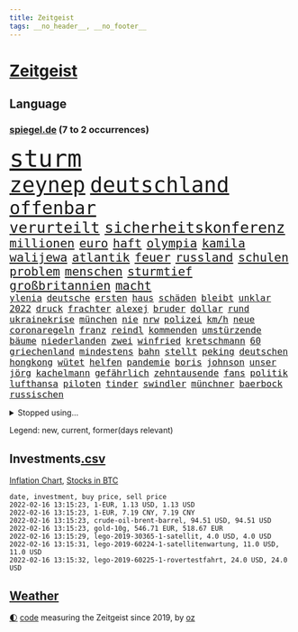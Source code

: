```yaml
---
title: Zeitgeist
tags: __no_header__, __no_footer__
---
```


# [Zeitgeist](https://oliz.io/zeitgeist/)

## Language

<h3><a href="https://www.spiegel.de" target="_blank">spiegel.de</a> (7 to 2 occurrences)</h3>
<p style="font-family:monospace">
<span style="font-size:32pt"><a href="news_links.html#sturm" class="current">sturm</a></span>
<br>
<span style="font-size:28pt"><a href="news_links.html#zeynep" class="new">zeynep</a></span>
<span style="font-size:28pt"><a href="news_links.html#deutschland" class="current">deutschland</a></span>
<br>
<span style="font-size:24pt"><a href="news_links.html#offenbar" class="current">offenbar</a></span>
<br>
<span style="font-size:20pt"><a href="news_links.html#verurteilt" class="current">verurteilt</a></span>
<span style="font-size:20pt"><a href="news_links.html#sicherheitskonferenz" class="current">sicherheitskonferenz</a></span>
<br>
<span style="font-size:16pt"><a href="news_links.html#millionen" class="current">millionen</a></span>
<span style="font-size:16pt"><a href="news_links.html#euro" class="current">euro</a></span>
<span style="font-size:16pt"><a href="news_links.html#haft" class="current">haft</a></span>
<span style="font-size:16pt"><a href="news_links.html#olympia" class="current">olympia</a></span>
<span style="font-size:16pt"><a href="news_links.html#kamila" class="current">kamila</a></span>
<span style="font-size:16pt"><a href="news_links.html#walijewa" class="new">walijewa</a></span>
<span style="font-size:16pt"><a href="news_links.html#atlantik" class="current">atlantik</a></span>
<span style="font-size:16pt"><a href="news_links.html#feuer" class="current">feuer</a></span>
<span style="font-size:16pt"><a href="news_links.html#russland" class="current">russland</a></span>
<span style="font-size:16pt"><a href="news_links.html#schulen" class="current">schulen</a></span>
<span style="font-size:16pt"><a href="news_links.html#problem" class="current">problem</a></span>
<span style="font-size:16pt"><a href="news_links.html#menschen" class="current">menschen</a></span>
<span style="font-size:16pt"><a href="news_links.html#sturmtief" class="current">sturmtief</a></span>
<span style="font-size:16pt"><a href="news_links.html#großbritannien" class="current">großbritannien</a></span>
<span style="font-size:16pt"><a href="news_links.html#macht" class="current">macht</a></span>
<br>
<span style="font-size:12pt"><a href="news_links.html#ylenia" class="new">ylenia</a></span>
<span style="font-size:12pt"><a href="news_links.html#deutsche" class="current">deutsche</a></span>
<span style="font-size:12pt"><a href="news_links.html#ersten" class="current">ersten</a></span>
<span style="font-size:12pt"><a href="news_links.html#haus" class="current">haus</a></span>
<span style="font-size:12pt"><a href="news_links.html#schäden" class="current">schäden</a></span>
<span style="font-size:12pt"><a href="news_links.html#bleibt" class="current">bleibt</a></span>
<span style="font-size:12pt"><a href="news_links.html#unklar" class="current">unklar</a></span>
<span style="font-size:12pt"><a href="news_links.html#2022" class="current">2022</a></span>
<span style="font-size:12pt"><a href="news_links.html#druck" class="current">druck</a></span>
<span style="font-size:12pt"><a href="news_links.html#frachter" class="current">frachter</a></span>
<span style="font-size:12pt"><a href="news_links.html#alexej" class="current">alexej</a></span>
<span style="font-size:12pt"><a href="news_links.html#bruder" class="current">bruder</a></span>
<span style="font-size:12pt"><a href="news_links.html#dollar" class="current">dollar</a></span>
<span style="font-size:12pt"><a href="news_links.html#rund" class="current">rund</a></span>
<span style="font-size:12pt"><a href="news_links.html#ukrainekrise" class="current">ukrainekrise</a></span>
<span style="font-size:12pt"><a href="news_links.html#münchen" class="current">münchen</a></span>
<span style="font-size:12pt"><a href="news_links.html#nie" class="current">nie</a></span>
<span style="font-size:12pt"><a href="news_links.html#nrw" class="current">nrw</a></span>
<span style="font-size:12pt"><a href="news_links.html#polizei" class="current">polizei</a></span>
<span style="font-size:12pt"><a href="news_links.html#km/h" class="new">km/h</a></span>
<span style="font-size:12pt"><a href="news_links.html#neue" class="current">neue</a></span>
<span style="font-size:12pt"><a href="news_links.html#coronaregeln" class="current">coronaregeln</a></span>
<span style="font-size:12pt"><a href="news_links.html#franz" class="current">franz</a></span>
<span style="font-size:12pt"><a href="news_links.html#reindl" class="new">reindl</a></span>
<span style="font-size:12pt"><a href="news_links.html#kommenden" class="current">kommenden</a></span>
<span style="font-size:12pt"><a href="news_links.html#umstürzende" class="current">umstürzende</a></span>
<span style="font-size:12pt"><a href="news_links.html#bäume" class="current">bäume</a></span>
<span style="font-size:12pt"><a href="news_links.html#niederlanden" class="current">niederlanden</a></span>
<span style="font-size:12pt"><a href="news_links.html#zwei" class="current">zwei</a></span>
<span style="font-size:12pt"><a href="news_links.html#winfried" class="current">winfried</a></span>
<span style="font-size:12pt"><a href="news_links.html#kretschmann" class="current">kretschmann</a></span>
<span style="font-size:12pt"><a href="news_links.html#60" class="current">60</a></span>
<span style="font-size:12pt"><a href="news_links.html#griechenland" class="current">griechenland</a></span>
<span style="font-size:12pt"><a href="news_links.html#mindestens" class="current">mindestens</a></span>
<span style="font-size:12pt"><a href="news_links.html#bahn" class="current">bahn</a></span>
<span style="font-size:12pt"><a href="news_links.html#stellt" class="current">stellt</a></span>
<span style="font-size:12pt"><a href="news_links.html#peking" class="current">peking</a></span>
<span style="font-size:12pt"><a href="news_links.html#deutschen" class="current">deutschen</a></span>
<span style="font-size:12pt"><a href="news_links.html#hongkong" class="current">hongkong</a></span>
<span style="font-size:12pt"><a href="news_links.html#wütet" class="current">wütet</a></span>
<span style="font-size:12pt"><a href="news_links.html#helfen" class="current">helfen</a></span>
<span style="font-size:12pt"><a href="news_links.html#pandemie" class="current">pandemie</a></span>
<span style="font-size:12pt"><a href="news_links.html#boris" class="current">boris</a></span>
<span style="font-size:12pt"><a href="news_links.html#johnson" class="current">johnson</a></span>
<span style="font-size:12pt"><a href="news_links.html#unser" class="current">unser</a></span>
<span style="font-size:12pt"><a href="news_links.html#jörg" class="current">jörg</a></span>
<span style="font-size:12pt"><a href="news_links.html#kachelmann" class="current">kachelmann</a></span>
<span style="font-size:12pt"><a href="news_links.html#gefährlich" class="current">gefährlich</a></span>
<span style="font-size:12pt"><a href="news_links.html#zehntausende" class="current">zehntausende</a></span>
<span style="font-size:12pt"><a href="news_links.html#fans" class="current">fans</a></span>
<span style="font-size:12pt"><a href="news_links.html#politik" class="current">politik</a></span>
<span style="font-size:12pt"><a href="news_links.html#lufthansa" class="current">lufthansa</a></span>
<span style="font-size:12pt"><a href="news_links.html#piloten" class="current">piloten</a></span>
<span style="font-size:12pt"><a href="news_links.html#tinder" class="new">tinder</a></span>
<span style="font-size:12pt"><a href="news_links.html#swindler" class="new">swindler</a></span>
<span style="font-size:12pt"><a href="news_links.html#münchner" class="current">münchner</a></span>
<span style="font-size:12pt"><a href="news_links.html#baerbock" class="current">baerbock</a></span>
<span style="font-size:12pt"><a href="news_links.html#russischen" class="current">russischen</a></span>
</p>
<details>
<summary>Stopped using...</summary>
<p class="former" style="font-size:12pt">
konkurrenten(484) umgehen(484) bereich(483) einiges(483) gefüllt(483) großteil(483) schluss(483) sicherheitsbehörden(483) versteigert(483) virologe(483) bitten(482) carsten(482) chelsea(482) halt(482) positionen(482) unentschieden(482) zeitweise(482) bekanntesten(481) erfasst(481) versorgt(481) zeugen(481) arbeitsplatz(480) behandelt(480) bekämpfung(480) dienen(480) marcel(480) räumen(480) verlängern(480) version(480) vorantreiben(480) außenpolitik(479) beachten(479) erinnerungen(479) franziska(479) löhne(479) name(479) sarscov2(479) schiedsrichter(479) zentrale(479) 43(478) alex(478) christopher(478) empfehlungen(478) gestoßen(478) hervor(478) rettet(478) september(478) vermeiden(478) demokraten(477) eintracht(477) extreme(477) geflüchteten(477) gestohlen(477) hungerstreik(477) lustig(477) machtkampf(477) magdeburg(477) manipuliert(477) norbert(477) private(477) radikal(477) verstößen(477) williams(477) wirecard(477) wirkt(477) woran(477) zugunsten(477) alkohol(476) bewaffnete(476) dahin(476) erteilt(476) höchststand(476) lebenslange(476) libanon(476) material(476) mächtige(476) obama(476) scheinen(476) umstrittener(476) untersuchungsausschuss(476) veränderte(476) 2016(475) aktuell(475) auskommen(475) beschreibt(475) eskalieren(475) eustaaten(475) evakuiert(475) gefährden(475) identifiziert(475) lautet(475) namens(475) nürnberg(475) passanten(475) rassistisch(475) remis(475) rom(475) sicherheitskräfte(475) verärgert(475) 29(474) deutlichen(474) höchst(474) jedenfalls(474) million(474) nahverkehr(474) sechsten(474) telekom(474) trennen(474) ausgleich(473) bundespolizei(473) deutlicher(473) fund(473) gewässern(473) jahrhundert(473) meiner(473) rechtliche(473) wales(473) bestehen(472) fauci(472) gesundheitlichen(472) netanyahu(472) recherchen(472) schriftstellerin(472) schwester(472) seltenen(472) trainiert(472) atem(471) aufgetreten(471) b(471) bedarf(471) besitzer(471) demonstrationen(471) erheben(471) erkrankung(471) irren(471) rutschen(471) usschauspieler(471) versteckt(471) bestimmt(470) bremer(470) sven(470) 81(469) autoindustrie(469) branchen(469) franzosen(469) kieler(469) saarland(469) schwindet(469) umweltministerin(469) ermordeten(468) erschweren(468) gesehen(468) herzogin(468) nicola(468) 16jährigen(467) brauche(467) erfunden(467) flüchtlingen(467) gabriel(467) gewinner(467) kryptowährung(467) negativen(467) park(467) potsdam(467) siegen(467) verdächtigt(467) zweimal(467) format(466) überprüfen(466) dominanz(465) dramatische(465) erkenntnisse(465) gekauft(465) vakzine(465) zigaretten(465) beiträge(464) berühmte(464) bgh(464) hotels(464) polnische(464) umweltschutz(464) voraussetzungen(464) amtsgericht(463) distanziert(463) ehepaar(463) ordnung(463) todesopfer(463) alarmiert(462) eben(462) privat(462) verteidigen(462) gemein(461) halb(461) kehrte(461) außerhalb(459) erderwärmung(459) größeren(459) begriff(458) erwachsenen(458) münster(458) politikerin(458) garten(457) ringen(457) wirtschaftswachstum(457) überleben(457) auktion(456) coronaschutz(456) ehe(456) produkte(456) vorgänger(456) bundesgerichtshof(455) familienberater(455) schneider(455) syrer(455) tiefen(455) verfassungswidrig(455) überschwemmungen(455) eingreifen(454) rechtzeitig(454) begangen(452) golden(452) kate(452) letztes(452) tennisprofi(452) beschlagnahmt(451) französischer(451) registrieren(451) umfragewerte(451) rose(450) verfolger(449) dreieinhalb(448) folter(448) wrack(448) krisen(447) stärkt(446) karten(445) thüringer(445) koalitionspartner(444) wirksamkeit(444) herausfinden(442) minderjährigen(442) akten(441) schützt(440) vertagt(440) 91(439) gewarnt(439) gerieten(438) türen(437) unterbrochen(437) vorgenommen(437) identität(435) kongress(435) vertraute(435) susanne(433) weidel(433) sophie(432) entbrannt(431) schmerz(431) bbc(429) topspiel(429) normalerweise(426) rache(424) karlsruhe(423) anderswo(422) held(422) missbrauchs(422) existenz(421) kenia(421) strukturen(420) tragischen(419) regelmäßig(414) aggressiv(412) übergriffen(412) einfache(411) taxifahrer(411) boomt(410) ausweg(407) zweieinhalb(407) 13jährige(406) hinterbliebene(406) helmut(405) explodiert(401) abhilfe(398) sachen(397) katzen(394) 150000(393) ehrt(393) uskapitol(389) lieferketten(381) verstoß(380) höheres(376) sehe(373) windows(372) bestens(370) klettert(368) schiebt(363) nachbarland(362) abreise(356) ostdeutsche(356) extremwetter(350) potenziell(350) stärkste(347) stromnetz(346) haiti(342) zusammenbruch(338) beunruhigt(336) zurückgekehrt(328) unverständnis(322) holten(321) strebt(320) südwesten(319) freizugeben(316) stadien(314) adams(313) szenarien(313) einstecken(312) bewirbt(309) immunisiert(308) bildzeitung(306) fraktionen(306) coronainzidenz(305) beerben(301) bemühen(299) übrig(292) entmachtete(285) mindeststeuer(283) kabel(281) werte(280) pflegen(278) sat1(278) geschleudert(271) genesen(267) abgefeuert(266) crystal(265) 2013(264) todesfall(264) vize(264) großkonzerne(261) lobbyisten(258) geknackt(257) hofmann(257) arbeitsmarkt(256) beispiellose(256) set(256) sahen(251) 83(249) felix(248) laster(246) baum(245) forscherin(241) gezählt(240) meilenstein(240) serbien(239) vorgang(239) julius(238) unterstützern(237) laune(236) geflüchteter(235) individuelle(233) sudan(232) osaka(231) chipmangel(230) fachkräftemangel(230) tenniswelt(229) unwettern(228) banden(227) tricks(227) fehle(226) weigerte(226) jamaika(225) hit(224) knochen(224) morgens(222) sechzigerjahre(221) deltavariante(220) straftat(217) unseres(217) vodafone(217) weltall(217) auswärtige(214) differenzen(212) abgerufen(211) hildesheim(211) mögen(211) coronafall(210) entstehung(209) visa(209) erpressen(208) erhebung(207) absolviert(206) überlegt(205) unterrichten(204) bundesverkehrsminister(203) mo(203) 160(202) europol(202) gerichtlich(202) britisches(200) floh(200) sprunghaft(199) aufbau(197) fläche(197) ansteckung(196) legten(195) glückliche(194) kleinkinder(194) belästigungen(193) ausgefallen(192) blind(192) wehen(192) übte(192) medizinischer(191) roter(191) sperrung(191) dominieren(190) konzentriert(190) thiel(190) voelchert(189) spende(188) vollständige(188) kosovo(186) dankte(185) wiegt(185) andorra(183) anstatt(183) fossilen(183) nähert(183) geklettert(181) crown(180) installiert(180) klassischen(176) websites(175) norweger(174) debattieren(173) japans(173) killer(173) kohl(173) angegangen(172) steve(172) weidmann(172) netzwerke(171) verkehrt(170) beschimpfungen(169) abitur(168) diktatur(168) härteres(168) nachspielzeit(167) pferde(167) ächzt(167) ali(166) boosterimpfung(166) ibiza(166) marsalek(166) rückkehrer(166) strafmaß(166) dämpfen(165) films(165) europäisches(164) genervt(164) herauskommen(163) magischen(163) pandazwillinge(163) röttgen(163) sechste(163) übertragen(163) damaskus(162) einigkeit(162) jahrzehnt(162) binden(161) kundschaft(161) 1999(160) demokrat(160) zeichnen(160) hansjoachim(159) zivile(159) fünfkampf(158) schleu(158) 'ndrangheta(157) angestellt(157) gültig(157) senator(157) 190(156) regierte(156) drauf(155) unglücks(155) gedränge(154) scholz'(154) asteroid(152) bombe(152) ergeht(152) gewidmet(152) häfen(152) nadine(152) produktionsausfälle(152) landwirte(151) groningen(150) exmann(149) tankstellen(149) 05(148) spaziergang(148) alias(147) büchern(147) grünenfraktionschefin(147) unterschiedlicher(147) eindeutig(146) emirat(146) nsregime(146) mastercard(145) abgerechnet(144) optimismus(144) gerichtsentscheidung(143) indonesische(143) ausreisen(141) farce(141) holstein(141) anhörung(140) rolling(140) stones(140) kamala(139) nachbarländer(139) milch(138) türkisches(138) fock(137) gewandt(137) gorch(137) lutz(137) staatsanwalt(136) positionieren(135) verschwörungstheoretiker(135) teamkollege(134) entstanden(133) oppositionspolitiker(133) ostdeutschen(133) pazifik(133) teilzunehmen(133) wachsende(133) gehirn(132) krieger(132) usstadt(132) knapper(131) lösungen(131) angeschlagenen(129) sportstars(129) covidpatienten(128) uli(128) versetzt(128) abgeschaltet(127) basis(127) charly(127) höchststrafe(127) lotto(127) boss(126) eindringlich(126) eineinhalb(126) terodde(126) holmes(125) obst(125) authentisch(124) mobilitätswende(124) pakete(124) verkehrsbetriebe(124) vorfeld(124) absicht(123) arktis(123) befragen(123) freiem(122) industriestaaten(122) kapazitäten(122) michail(122) emotionen(120) floyd(120) präsidentschaftskandidat(120) schwedens(120) urenkel(120) bedrängnis(119) blödsinn(119) hübner(119) kommissionschefin(119) 1991(118) bedeckt(118) filtern(118) gestiegener(118) bekräftigt(117) durchgreifen(117) rechtsradikale(117) australiens(116) annulliert(115) ehrung(114) hey(114) ole(114) bewahrte(113) distanzunterricht(113) drohnenangriff(113) chancenlos(112) hofreiter(112) leiterin(112) torlos(112) sonntagmorgen(111) aussichten(110) 53jährigen(109) apotheke(109) beider(109) beratungen(109) hitzewellen(109) prägen(109) unterstützten(109) gaspreise(108) profifußball(108) ausbauen(107) faszinierend(107) mailänder(107) 007(106) gedrängt(106) mannschaften(106) aue(105) brandt(105) bundesverwaltungsgericht(105) erzgebirge(105) fdppolitikerin(105) raketenabwehr(105) 200000(104) ausweis(104) entzweit(104) klimaforschung(104) kurioses(104) 135(103) vereinbart(103) verläufe(103) volksverhetzung(103) bernard(102) erasmus(102) intern(102) stattgefunden(102) fügen(101) pr(101) vermutete(101) halbes(100) sara(100) zähem(100) atp(99) komplette(98) neonazi(98) reichste(98) plastikmüll(97) wirksam(97) wirtschafts(97) meeresspiegels(96) 1970(95) andrang(95) menschenschmuggel(95) sterne(95) knall(94) rechtsextremer(94) waffenlager(94) ansagen(93) überlastung(93) einzelhändler(92) zulieferer(92) bereichen(91) springerverlag(91) töchtern(91) artensterben(90) bayernprofi(90) bedingung(90) blamiert(90) bremens(90) gesundheitsministerin(90) gewinnerinnen(90) härte(90) michaela(90) penthouse(90) 35jährige(89) asteroiden(89) ausweisung(89) clans(89) credit(89) dieselbe(89) haftanstalt(89) kostüm(89) robuste(89) suisse(89) südamerikanischen(89) süßem(89) verbraucherinnen(89) davis(88) exkollegen(88) unbekannter(88) verglichen(88) chefposten(87) erfurt(87) gehege(87) geopolitische(87) komplizierter(87) kämen(87) leitzins(87) terrorakt(87) vorwand(87) zinssenkung(87) zoos(87) chronisch(86) dampf(86) kavala(86) nämlich(86) patientin(86) causa(85) feldern(85) konzerten(85) mathematik(85) pflegebedürftige(85) schuhmacher(85) sekunde(85) vielfältig(85) ablenken(84) alec(84) autorinnen(84) baldwin(84) bremsweg(84) bundesligapartie(84) dieselpreis(84) klimaschutzziele(84) motivierter(84) osman(84) rausschmiss(84) verhandler(84) bundesbankpräsident(83) füllkrug(83) joel(83) legendäre(83) niclas(83) rust(83) sizilianischen(83) todeszahlen(83) tötungsdelikts(83) zugeständnisse(83) abfertigung(82) cheftrainer(82) konzentration(82) milliardäre(82) separatisten(82) wahrgenommen(82) kontinuität(81) reporterin(81) wissenschaftlichen(81) fe(80) landminen(80) ran(80) raumschiff(80) unterhändler(80) versuche(80) einzelner(79) oberlinhaus(79) spaghetti(79) uniklinik(79) berücksichtigen(78) bevorstehenden(78) großflächig(78) regierungswechsel(78) rührung(78) vereinbarten(78) verfassungsgerichtshof(78) altersgruppen(77) dienstleister(77) direktmandate(77) impfskeptikerin(77) schwerte(77) strahlkraft(77) wärme(77) hyundai(76) kulturmäzen(76) michel(76) organ(76) satiriker(76) ubahn(76) usrapper(76) wach(76) wundern(76) christiane(75) eauto(75) eumitgliedstaaten(75) flitzer(75) maya(75) oklahoma(75) untergetaucht(75) vorbereitungen(75) backen(74) befreite(74) bemerkenswerten(74) cavallo(74) defekt(74) josh(74) nhl(74) prozesse(74) spiegelredaktion(74) zusicherung(74) coronachaos(73) gottschalk(73) hotspur(73) tobias(73) tottenham(73) wetten(73) pöbeleien(72) ryanair(72) ungestört(72) wirtschaftsmetropole(72) kranker(71) lampen(71) übungen(71) annullierung(70) forschungsinstitut(70) kompromissen(70) korrekt(70) paparazzi(70) qualität(70) schier(70) tortur(70) unserem(70) welten(70) cduvorstand(69) diw(69) milliardenskandal(69) turbulenten(69) cottbus(68) globaler(68) millionensummen(68) weihnachtsfeier(68) dunkeln(67) vorkehrungen(67) pfeift(66) rekordwerte(66) 1700(65) arbeitsplätze(65) dient(65) lucky(65) parlamentarischen(65) erlaubte(64) kantersieg(64) robben(64) songtexte(64) tradition(64) betriebsrats(63) bundesfinanzminister(63) gelbe(63) gewaltsamen(63) haag(63) moderiert(63) tierwohl(63) ac(62) begehen(62) belastungsgrenze(62) bvg(62) gesicherte(62) ozean(62) ratspräsident(62) treibstoffpreise(62) versteht(62) alfred(61) bundesministerien(61) neige(61) rezepten(61) cessna(60) kopfschmuck(60) mischt(60) niederschläge(60) weihnachtsfeiern(60) coronafallzahlen(59) felswand(59) flutwellen(59) getreide(59) revanche(59) saarländischen(59) verbracht(59) bowie(58) brainard(58) lael(58) ungültig(58) auszuhalten(57) brust(57) auseinandersetzungen(56) globe(56) hunziker(56) kollidierte(56) krankenversicherungen(56) touristinnen(56) tvmoderatorin(56) übergibt(56) 18000(55) dokumenten(55) fdpabgeordneter(55) konsumgüter(55) nagel(55) netzausbau(55) szenario(55) vilnius(55) endlose(54) hochwassers(54) kurzarbeitergeld(54) milieus(54) truppenbewegungen(54) impfskandal(53) impfskepsis(53) irrtum(53) klimaerwärmung(53) klimaschutzpaket(53) regulieren(53) schwächer(53) verunglückten(53) ausfuhr(52) kommunistischen(52) käme(52) till(52) abläufe(51) allgemeinen(51) fdpverkehrsminister(51) größtes(51) haftbedingungen(51) kanal(51) leichtsinnig(51) nichten(51) ritter(51) venus(51) erfahrungsbericht(50) temperaturen(50) wirte(50) dreifach(49) impfkritischen(49) krebserregend(49) omikronpatienten(49) rollsroyce(49) weihnachtsferien(49) arbeitsminister(48) entlang(48) finanzschwachen(48) gründete(48) magnus(48) sodass(48) mutante(47) pazifikstaat(47) silvesternacht(47) tennisverband(47) ausgebaut(46) einbau(46) landesweiten(46) langwierigen(46) magen(46) rydzek(46) zuständig(46) 33jährigen(45) beanstandet(45) kollektionen(45) kopfhörer(45) lästerte(45) rangliste(45) tauschten(45) borrell(44) cdugeneralsekretär(44) hakenkreuzfahne(44) hinrunde(44) josep(44) lehrt(44) polizeiruffolge(44) side(44) skigebiet(44) story(44) vermehren(44) zwayer(44) ausbruchs(43) besorgniserregende(43) koordinieren(43) pascal(43) zemmour(43) éric(43) bundesbildungsministerin(42) königsblauen(42) ligapartie(42) nszeit(42) olympianorm(42) traditionellen(42) brantner(41) energieversorgung(41) hose(41) vincent(41) ablösen(40) ameisen(40) bremsmanöver(40) dhbauswahl(40) einzig(40) englisches(40) millionenschaden(40) düsteres(39) leichtes(39) miliz(39) urheberrecht(39) verzeichnete(39) vetternwirtschaft(39) begegnen(38) ersatz(38) hassobjekt(38) meisterwerk(38) nebenwirkung(38) träumer(38) gefühle(37) kuriosen(37) pandemiebedingter(37) verhandlung(37) 1984(36) augsburgs(36) durchgang(36) gemütlich(36) leiser(36) überlebenskampf(36) amtsgeschäfte(35) commerzbank(35) genutzte(35) handball(35) pedro(35) prangern(35) rechner(35) verfilmt(35) versuchtem(35) viren(35) bauer(34) bildungsminister(34) canberra(34) deuten(34) entbunden(34) gespenst(34) haßelmann(34) mittelfeld(34) parlamentarische(34) xinjiang(34) ziehung(34) impfskeptikern(33) inventur(33) lüneburg(33) spanischer(33) uniklinikum(33) zurückdrängen(33) cool(32) fördern(32) muhammad(32) unendlichen(32) unterwandert(32) watzke(32) astronom(31) australischer(31) geiseln(31) gerammt(31) gewaltigen(31) indikator(31) mitfahrer(31) organisiert(31) schulleiter(31) treffern(31) überraschen(31) bosse(30) fdpabgeordnete(30) prüfer(30) rammte(30) reichsbürger(30) stabilität(30) wiederhergestellt(30) flügel(29) nature(29) passierte(29) privileg(29) rückwirkende(29) skiklassiker(29) spiderman(29) weihnachtszeit(29) globes(28) heikel(28) midlifekolumne(28) ostbeauftragte(28) petro(28) poroschenko(28) rückrundenstart(28) supermärkten(28) antrittsrede(27) autobahngesellschaft(27) ben(27) führungsstil(27) milder(27) selbstständig(27) verlorenes(27) balkan(26) bundestagsfraktionen(26) gekümmert(26) gesetzten(26) quälen(26) stararchitekt(26) tampa(26) bezahlte(25) fahrenden(25) infektionswelle(25) influencerin(25) louvre(25) spitzenbeamte(25) ställen(25) zusammengezogen(25) coronademos(24) eröffnungsbilanz(24) gartenparty(24) großeltern(24) quarantäneregeln(24) schikanen(24) schlüssel(24) wachsender(24) emotionales(23) klischee(23) schwindelig(23) spaziergänge(23) steuererklärungen(23) verunglimpft(23) hüpfburg(22) mcconnell(22) mitch(22) psychologin(22) riskanten(22) a4(21) beweis(21) familienmitglied(21) feministischen(21) mitfavorit(21) palast(21) parteiübergreifend(21) porträtierte(21) spektakel(21) telefónica(21) äußersten(21) aufschub(20) bahnsteig(20) beschweren(20) dom(20) enkel(20) inklusion(20) köstlichen(20) patriots(20) sprinterin(20) unwissenheit(20) weihnachtsinsel(20) zweites(20) 82(19) abfahrtsrennen(19) abgewälzt(19) abhalten(19) fahrzeugen(19) galaxien(19) intellektueller(19) schulhof(19) atomausstieg(18) blechschaden(18) dünnen(18) einbrecher(18) exsenator(18) ideologisch(18) normalen(18) wankt(18) weihnachtspause(18) aviv(17) berufsalltag(17) landtagswahlen(17) linienbus(17) modebranche(17) rekordmenge(17) tel(17) transformation(17) blicke(16) geplatzt(16) kitz(16) nachwuchsspieler(16) serienstar(16) dj(15) eingedämmt(15) geputscht(15) gottesdienstes(15) horoskope(15) jacke(15) piste(15) sowjetische(15) verlagern(15) wanderwitz(15) berufsaussichten(14) elite(14) humanitären(14) liebte(14) nahostkonflikt(14) philippe(14) schneesturm(14) skitouren(14) tierische(14) verkehrsbehinderungen(14) betrügerin(13) betty(13) elisabeth(13) jahresauftakt(13) kasachstans(13) laser(13) pepi(13) perfekter(13) ricardo(13) sowjetstaaten(13) auszeichnet(12) stürmte(12) tennisprofis(12) tennisstars(12) zerfallen(12) angeschossen(11) erreichten(11) gewünscht(11) haitianischen(11) jovenel(11) müllentsorgung(11) vorsätze(11)
</p>
</details>
<p>Legend: <span class="new">new</span>, <span class="current">current</span>, <span class="former">former(days relevant)</span></p>

## Investments[.csv](investments.csv)

[Inflation Chart](https://inflationchart.com),
[Stocks in BTC](https://stonksinbtc.xyz/)

```
date, investment, buy price, sell price
2022-02-16 13:15:23, 1-EUR, 1.13 USD, 1.13 USD
2022-02-16 13:15:23, 1-EUR, 7.19 CNY, 7.19 CNY
2022-02-16 13:15:23, crude-oil-brent-barrel, 94.51 USD, 94.51 USD
2022-02-16 13:15:23, gold-10g, 546.71 EUR, 518.67 EUR
2022-02-16 13:15:29, lego-2019-30365-1-satellit, 4.0 USD, 4.0 USD
2022-02-16 13:15:31, lego-2019-60224-1-satellitenwartung, 11.0 USD, 11.0 USD
2022-02-16 13:15:32, lego-2019-60225-1-rovertestfahrt, 24.0 USD, 24.0 USD
```

## [Weather](weather.html)

<footer>
<a href="javascript:toggleTheme()" class="nav">🌓</a>
<a href="https://github.com/ooz/zeitgeist">code</a> measuring the Zeitgeist since 2019, by <a href="https://oliz.io">oz</a>
</footer>
